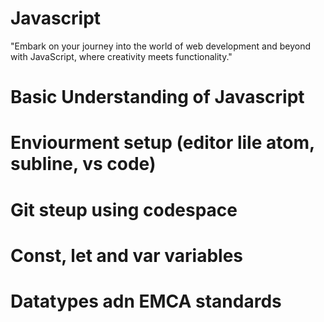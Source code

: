 # Javascript
"Embark on your journey into the world of web development and beyond with JavaScript, where creativity meets functionality."
# Basic Understanding of Javascript
# Enviourment setup (editor lile atom, subline, vs code)
# Git steup using codespace
# Const, let and var variables
# Datatypes adn EMCA standards


